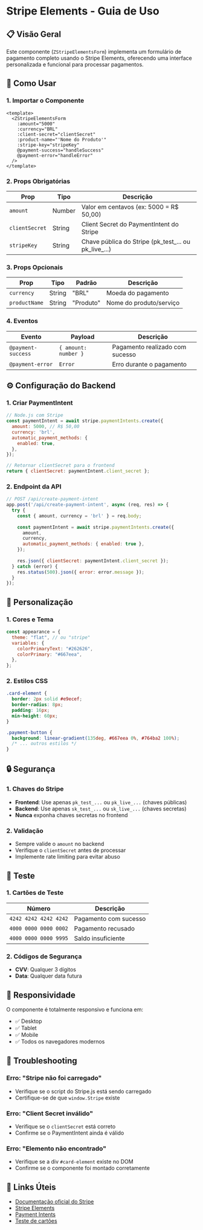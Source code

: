# Stripe Elements - Guia de Uso

## 📋 **Visão Geral**

Este componente (`ZStripeElementsForm`) implementa um formulário de pagamento completo usando o Stripe Elements, oferecendo uma interface personalizada e funcional para processar pagamentos.

## 🚀 **Como Usar**

### **1. Importar o Componente**

```vue
<template>
  <ZStripeElementsForm
    :amount="5000"
    :currency="BRL"
    :client-secret="clientSecret"
    :product-name="'Nome do Produto'"
    :stripe-key="stripeKey"
    @payment-success="handleSuccess"
    @payment-error="handleError"
  />
</template>
```

### **2. Props Obrigatórias**

| Prop | Tipo | Descrição |
|------|------|-----------|
| `amount` | Number | Valor em centavos (ex: 5000 = R$ 50,00) |
| `clientSecret` | String | Client Secret do PaymentIntent do Stripe |
| `stripeKey` | String | Chave pública do Stripe (pk_test_... ou pk_live_...) |

### **3. Props Opcionais**

| Prop | Tipo | Padrão | Descrição |
|------|------|--------|-----------|
| `currency` | String | "BRL" | Moeda do pagamento |
| `productName` | String | "Produto" | Nome do produto/serviço |

### **4. Eventos**

| Evento | Payload | Descrição |
|--------|---------|-----------|
| `@payment-success` | `{ amount: number }` | Pagamento realizado com sucesso |
| `@payment-error` | `Error` | Erro durante o pagamento |

## ⚙️ **Configuração do Backend**

### **1. Criar PaymentIntent**

```javascript
// Node.js com Stripe
const paymentIntent = await stripe.paymentIntents.create({
  amount: 5000, // R$ 50,00
  currency: 'brl',
  automatic_payment_methods: {
    enabled: true,
  },
});

// Retornar clientSecret para o frontend
return { clientSecret: paymentIntent.client_secret };
```

### **2. Endpoint da API**

```javascript
// POST /api/create-payment-intent
app.post('/api/create-payment-intent', async (req, res) => {
  try {
    const { amount, currency = 'brl' } = req.body;
    
    const paymentIntent = await stripe.paymentIntents.create({
      amount,
      currency,
      automatic_payment_methods: { enabled: true },
    });
    
    res.json({ clientSecret: paymentIntent.client_secret });
  } catch (error) {
    res.status(500).json({ error: error.message });
  }
});
```

## 🎨 **Personalização**

### **1. Cores e Tema**

```javascript
const appearance = {
  theme: "flat", // ou "stripe"
  variables: {
    colorPrimaryText: "#262626",
    colorPrimary: "#667eea",
  },
};
```

### **2. Estilos CSS**

```css
.card-element {
  border: 2px solid #e9ecef;
  border-radius: 8px;
  padding: 16px;
  min-height: 60px;
}

.payment-button {
  background: linear-gradient(135deg, #667eea 0%, #764ba2 100%);
  /* ... outros estilos */
}
```

## 🔒 **Segurança**

### **1. Chaves do Stripe**

- **Frontend**: Use apenas `pk_test_...` ou `pk_live_...` (chaves públicas)
- **Backend**: Use apenas `sk_test_...` ou `sk_live_...` (chaves secretas)
- **Nunca** exponha chaves secretas no frontend

### **2. Validação**

- Sempre valide o `amount` no backend
- Verifique o `clientSecret` antes de processar
- Implemente rate limiting para evitar abuso

## 🧪 **Teste**

### **1. Cartões de Teste**

| Número | Descrição |
|--------|-----------|
| `4242 4242 4242 4242` | Pagamento com sucesso |
| `4000 0000 0000 0002` | Pagamento recusado |
| `4000 0000 0000 9995` | Saldo insuficiente |

### **2. Códigos de Segurança**

- **CVV**: Qualquer 3 dígitos
- **Data**: Qualquer data futura

## 📱 **Responsividade**

O componente é totalmente responsivo e funciona em:
- ✅ Desktop
- ✅ Tablet
- ✅ Mobile
- ✅ Todos os navegadores modernos

## 🚨 **Troubleshooting**

### **Erro: "Stripe não foi carregado"**
- Verifique se o script do Stripe.js está sendo carregado
- Certifique-se de que `window.Stripe` existe

### **Erro: "Client Secret inválido"**
- Verifique se o `clientSecret` está correto
- Confirme se o PaymentIntent ainda é válido

### **Erro: "Elemento não encontrado"**
- Verifique se a div `#card-element` existe no DOM
- Confirme se o componente foi montado corretamente

## 🔗 **Links Úteis**

- [Documentação oficial do Stripe](https://stripe.com/docs)
- [Stripe Elements](https://stripe.com/docs/stripe-js/elements)
- [Payment Intents](https://stripe.com/docs/payments/payment-intents)
- [Teste de cartões](https://stripe.com/docs/testing#cards)
